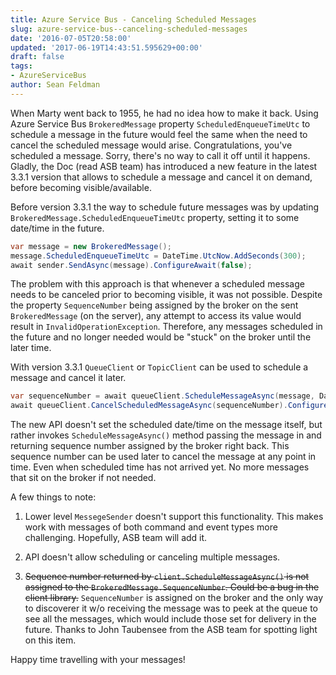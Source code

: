 ```yaml
---
title: Azure Service Bus - Canceling Scheduled Messages
slug: azure-service-bus--canceling-scheduled-messages
date: '2016-07-05T20:58:00'
updated: '2017-06-19T14:43:51.595629+00:00'
draft: false
tags:
- AzureServiceBus
author: Sean Feldman
---
```

When Marty went back to 1955, he had no idea how to make it back. Using Azure Service Bus `BrokeredMessage` property `ScheduledEnqueueTimeUtc` to schedule a message in the future would feel the same when the need to cancel the scheduled message would arise. Congratulations, you've scheduled a message. Sorry, there's no way to call it off until it happens. Gladly, the Doc (read ASB team) has introduced a new feature in the latest 3.3.1 version that allows to schedule a message and cancel it on demand, before becoming visible/available.

Before version 3.3.1 the way to schedule future messages was by updating `BrokeredMessage.ScheduledEnqueueTimeUtc` property, setting it to some date/time in the future.

```csharp
var message = new BrokeredMessage();
message.ScheduledEnqueueTimeUtc = DateTime.UtcNow.AddSeconds(300);
await sender.SendAsync(message).ConfigureAwait(false);
```
The problem with this approach is that whenever a scheduled message needs to be canceled prior to becoming visible, it was not possible. Despite the property `SequenceNumber` being assigned by the broker on the sent `BrokeredMessage` (on the server), any attempt to access its value would result in `InvalidOperationException`. Therefore, any messages scheduled in the future and no longer needed would be "stuck" on the broker until the later time.

With version 3.3.1 `QueueClient` or `TopicClient` can be used to schedule a message and cancel it later.

```csharp
var sequenceNumber = await queueClient.ScheduleMessageAsync(message, DateTimeOffset.UtcNow.AddSeconds(300)).ConfigureAwait(false);
await queueClient.CancelScheduledMessageAsync(sequenceNumber).ConfigureAwait(false);
```
The new API doesn't set the scheduled date/time on the message itself, but rather invokes `ScheduleMessageAsync()` method passing the message in and returning sequence number assigned by the broker right back. This sequence number can be used later to cancel the message at any point in time. Even when scheduled time has not arrived yet. No more messages that sit on the broker if not needed. 

A few things to note:

1. Lower level `MessegeSender` doesn't support this functionality. This makes work with messages of both command and event types more challenging. Hopefully, ASB team will add it.
1. API doesn't allow scheduling or canceling multiple messages.
1. <strike>Sequence number returned by `client.ScheduleMessageAsync()` is not assigned to the `BrokeredMessage.SequenceNumber`. Could be a bug in the client library.</strike> `SequenceNumber` is assigned on the broker and the only way to discoverer it w/o receiving the message was to peek at the queue to see all the messages, which would include those set for delivery in the future. Thanks to John Taubensee from the ASB team for spotting light on this item.

Happy time travelling with your messages!
